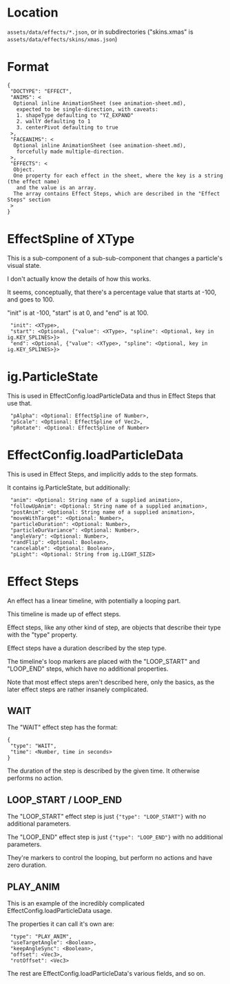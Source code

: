 # Location

`assets/data/effects/*.json`, or in subdirectories ("skins.xmas" is `assets/data/effects/skins/xmas.json`)

# Format

```
{
 "DOCTYPE": "EFFECT",
 "ANIMS": <
  Optional inline AnimationSheet (see animation-sheet.md),
   expected to be single-direction, with caveats:
   1. shapeType defaulting to "YZ_EXPAND"
   2. wallY defaulting to 1
   3. centerPivot defaulting to true
 >,
 "FACEANIMS": <
  Optional inline AnimationSheet (see animation-sheet.md),
   forcefully made multiple-direction.
 >,
 "EFFECTS": <
  Object.
  One property for each effect in the sheet, where the key is a string (the effect name)
   and the value is an array.
  The array contains Effect Steps, which are described in the "Effect Steps" section
 >
}
```

# EffectSpline of XType

This is a sub-component of a sub-sub-component that changes a particle's visual state.

I don't actually know the details of how this works.

It seems, conceptually, that there's a percentage value that starts at -100, and goes to 100.

"init" is at -100, "start" is at 0, and "end" is at 100.

```
 "init": <XType>,
 "start": <Optional, {"value": <XType>, "spline": <Optional, key in ig.KEY_SPLINES>}>
 "end": <Optional, {"value": <XType>, "spline": <Optional, key in ig.KEY_SPLINES>}>
```

# ig.ParticleState

This is used in EffectConfig.loadParticleData and thus in Effect Steps that use that.

```
 "pAlpha": <Optional: EffectSpline of Number>,
 "pScale": <Optional: EffectSpline of Vec2>,
 "pRotate": <Optional: EffectSpline of Number>
```

# EffectConfig.loadParticleData

This is used in Effect Steps, and implicitly adds to the step formats.

It contains ig.ParticleState, but additionally:

```
 "anim": <Optional: String name of a supplied animation>,
 "followUpAnim": <Optional: String name of a supplied animation>,
 "postAnim": <Optional: String name of a supplied animation>,
 "moveWithTarget": <Optional: Number>,
 "particleDuration": <Optional: Number>,
 "particleDurVariance": <Optional: Number>,
 "angleVary": <Optional: Number>,
 "randFlip": <Optional: Boolean>,
 "cancelable": <Optional: Boolean>,
 "pLight": <Optional: String from ig.LIGHT_SIZE>
```

# Effect Steps

An effect has a linear timeline, with potentially a looping part.

This timeline is made up of effect steps.

Effect steps, like any other kind of step, are objects that describe their type with the "type" property.

Effect steps have a duration described by the step type.

The timeline's loop markers are placed with the "LOOP\_START" and "LOOP\_END" steps, which have no additional properties.

Note that most effect steps aren't described here, only the basics, as the later effect steps are rather insanely complicated.

## WAIT

The "WAIT" effect step has the format:

```
{
 "type": "WAIT",
 "time": <Number, time in seconds>
}
```

The duration of the step is described by the given time. It otherwise performs no action.

## LOOP_START / LOOP_END

The "LOOP\_START" effect step is just `{"type": "LOOP_START"}` with no additional parameters.

The "LOOP\_END" effect step is just `{"type": "LOOP_END"}` with no additional parameters.

They're markers to control the looping, but perform no actions and have zero duration.

## PLAY_ANIM

This is an example of the incredibly complicated EffectConfig.loadParticleData usage.

The properties it can call it's own are:

```
 "type": "PLAY_ANIM",
 "useTargetAngle": <Boolean>,
 "keepAngleSync": <Boolean>,
 "offset": <Vec3>,
 "rotOffset": <Vec3>
```

The rest are EffectConfig.loadParticleData's various fields, and so on.


